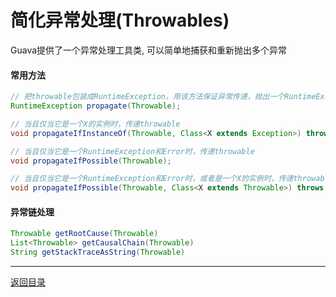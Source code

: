 简化异常处理(Throwables)
===
Guava提供了一个异常处理工具类, 可以简单地捕获和重新抛出多个异常

#### 常用方法

```java
// 把throwable包装成RuntimeException，用该方法保证异常传递，抛出一个RuntimeException异常  
RuntimeException propagate(Throwable); 

// 当且仅当它是一个X的实例时，传递throwable  
void propagateIfInstanceOf(Throwable, Class<X extends Exception>) throws X;

// 当且仅当它是一个RuntimeException和Error时，传递throwable  
void propagateIfPossible(Throwable); 

// 当且仅当它是一个RuntimeException和Error时，或者是一个X的实例时，传递throwable  
void propagateIfPossible(Throwable, Class<X extends Throwable>) throws X;
```

#### 异常链处理

```java  
Throwable getRootCause(Throwable)  
List<Throwable> getCausalChain(Throwable) 
String getStackTraceAsString(Throwable)  
```

------
[返回目录](/README.md)
